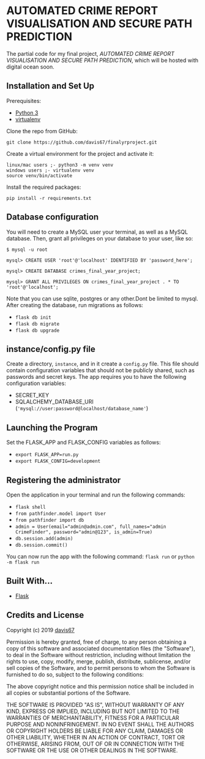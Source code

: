 # AUTOMATED CRIME REPORT VISUALISATION AND SECURE PATH PREDICTION

The partial code for my final project, *AUTOMATED CRIME REPORT VISUALISATION AND SECURE PATH PREDICTION*, which will be hosted with digital ocean soon.

## Installation and Set Up
Prerequisites:
* [Python 3](https://www.python.org/download/releases/3.6.7/)
* [virtualenv](https://virtualenv.pypa.io/en/stable/)

Clone the repo from GitHub:
```
git clone https://github.com/davis67/finalyrproject.git
```

Create a virtual environment for the project and activate it:

```
linux/mac users ;- python3 -m venv venv
windows users ;- virtualenv venv
source venv/bin/activate
```

Install the required packages:
```
pip install -r requirements.txt
```

## Database configuration
You will need to create a MySQL user your terminal, as well as a MySQL database. Then, grant all privileges on your database to your user, like so:

```
$ mysql -u root

mysql> CREATE USER 'root'@'localhost' IDENTIFIED BY 'password_here';

mysql> CREATE DATABASE crimes_final_year_project;

mysql> GRANT ALL PRIVILEGES ON crimes_final_year_project . * TO 'root'@'localhost';
```

Note that you can use sqlite, postgres or any other.Dont be limited to mysql. After creating the database, run migrations as follows:

* `flask db init`
* `flask db migrate`
* `flask db upgrade`

## instance/config.py file
Create a directory, `instance`, and in it create a `config.py` file. This file should contain configuration variables that should not be publicly shared, such as passwords and secret keys. The app requires you to have the following configuration
variables:
* SECRET_KEY
* SQLALCHEMY_DATABASE_URI (`'mysql://user:password@localhost/database_name'`)

## Launching the Program
Set the FLASK_APP and FLASK_CONFIG variables as follows:

* `export FLASK_APP=run.py`
* `export FLASK_CONFIG=development`

## Registering the administrator
Open the application in your terminal and run the following commands:

* `flask shell`
* `from pathfinder.model import User`
* `from pathfinder import db`
* `admin = User(email="admin@admin.com", full_names="admin CrimeFinder", password="admin@123", is_admin=True)`
* `db.session.add(admin)`
* `db.session.commit()`

You can now run the app with the following command: `flask run` or `python -m flask run`
## Built With...
* [Flask](http://flask.pocoo.org/)

## Credits and License

Copyright (c) 2019 [davis67](https://github.com/davis67)

Permission is hereby granted, free of charge, to any person obtaining a copy of this software and associated documentation files (the "Software"), to deal in the Software without restriction, including without limitation the rights to use, copy, modify, merge, publish, distribute, sublicense, and/or sell copies of the Software, and to permit persons to whom the Software is furnished to do so, subject to the following conditions:

The above copyright notice and this permission notice shall be included in all copies or substantial portions of the Software.

THE SOFTWARE IS PROVIDED "AS IS", WITHOUT WARRANTY OF ANY KIND, EXPRESS OR IMPLIED, INCLUDING BUT NOT LIMITED TO THE WARRANTIES OF MERCHANTABILITY, FITNESS FOR A PARTICULAR PURPOSE AND NONINFRINGEMENT. IN NO EVENT SHALL THE AUTHORS OR COPYRIGHT HOLDERS BE LIABLE FOR ANY CLAIM, DAMAGES OR OTHER LIABILITY, WHETHER IN AN ACTION OF CONTRACT, TORT OR OTHERWISE, ARISING FROM, OUT OF OR IN CONNECTION WITH THE SOFTWARE OR THE USE OR OTHER DEALINGS IN THE SOFTWARE.
